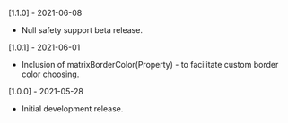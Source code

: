 [1.1.0] - 2021-06-08

* Null safety support beta release.

[1.0.1] - 2021-06-01

* Inclusion of matrixBorderColor(Property) - to facilitate custom border color choosing.

[1.0.0] - 2021-05-28

* Initial development release.
 